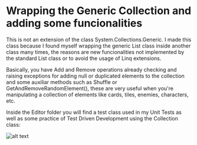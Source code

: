 # Wrapping the Generic Collection and adding some funcionalities 

This is not an extension of the class System.Collections.Generic. 
I made this class because I found myself wrapping the generic List<T> class inside another class many times, the reasons are new funcionalities not implemented by the standard List<T> class or to avoid the usage of Linq extensions. 
  
Basically, you have Add and Remove operations already checking and raising exceptions for adding null or duplicated elements to the collection and some auxiliar methods such as Shuffle or GetAndRemoveRandomElement(), these are very useful when you're  manipulating a collection of elements like cards, tiles, enemies, characters, etc. 
  
Inside the Editor folder you will find a test class used in my Unit Tests as well as some practice of Test Driven Development using the Collection<T> class:
  
![alt text](https://github.com/ycarowr/Tools/blob/master/GenericCollection/Images/tdd%20collection.GIF)

